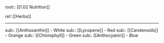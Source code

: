 root:: [[1.02 Nutrition]]

rel::[[Herbs]]

---


sub:: [[Anthoxanthin]] - White
sub:: [[Lycopene]] - Red
sub:: [[Carotenoids]] - Orange
sub:: [[Chlorophyll]] - Green
sub:: [[Anthocyanin]] - Blue